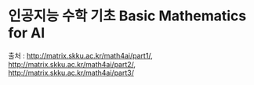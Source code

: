# 인공지능 수학 기초 Basic Mathematics for AI



출처 : <http://matrix.skku.ac.kr/math4ai/part1/>, <http://matrix.skku.ac.kr/math4ai/part2/>, <http://matrix.skku.ac.kr/math4ai/part3/>
